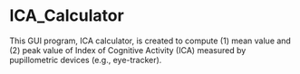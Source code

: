 # ICA_Calculator

This GUI program, ICA calculator, is created to compute (1) mean value and (2) peak value of Index of Cognitive Activity (ICA) measured by pupillometric devices (e.g., eye-tracker).
